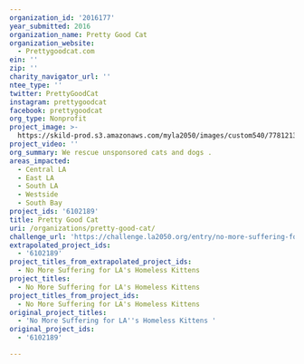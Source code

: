 ```yaml
---
organization_id: '2016177'
year_submitted: 2016
organization_name: Pretty Good Cat
organization_website:
  - Prettygoodcat.com
ein: ''
zip: ''
charity_navigator_url: ''
ntee_type: ''
twitter: PrettyGoodCat
instagram: prettygoodcat
facebook: prettygoodcat
org_type: Nonprofit
project_image: >-
  https://skild-prod.s3.amazonaws.com/myla2050/images/custom540/7781213474741-team90.JPG
project_video: ''
org_summary: We rescue unsponsored cats and dogs .
areas_impacted:
  - Central LA
  - East LA
  - South LA
  - Westside
  - South Bay
project_ids: '6102189'
title: Pretty Good Cat
uri: /organizations/pretty-good-cat/
challenge_url: 'https://challenge.la2050.org/entry/no-more-suffering-for-las-homeless-kittens'
extrapolated_project_ids:
  - '6102189'
project_titles_from_extrapolated_project_ids:
  - No More Suffering for LA's Homeless Kittens
project_titles:
  - No More Suffering for LA's Homeless Kittens
project_titles_from_project_ids:
  - No More Suffering for LA's Homeless Kittens
original_project_titles:
  - 'No More Suffering for LA''s Homeless Kittens '
original_project_ids:
  - '6102189'

---
```


